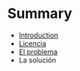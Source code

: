 # Summary

* [Introduction](README.md)
* [Licencia](licencia.md)
* [El problema](el_problema.md)
* La solución

